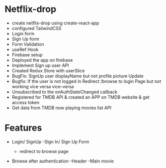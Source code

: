 # Netflix-drop

- create netflix-drop  using create-react-app   
- configured TailwindCSS
- Login form
- Sign Up form
- Form Validation
- useRef Hook
- Firebase setup
- Deployed  the app on firebase
- Implement Sign up user API
- Created Redux Store with userSlice
- BugFix: SignUp user displayName but not profile picture Update
- Bugfix: If the user is not logged in Redirect /browse to login Page but not working vice versa vice-versa
- Unsubscribed to the onAuthStateChanged callback
- Registered for TMDB API & created an APP on TMDB website & get access token
- Get data from TMDB now playing movies list API

# Features 

- Login/ SignUp
    -Sign In/ Sign Up Form
    - redirect to browse page

- Browse after authentication
    -Header
    -Main movie


